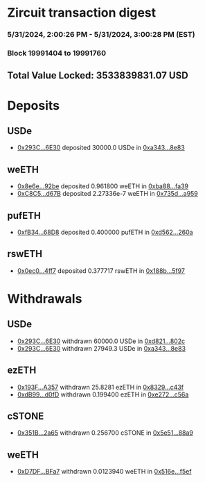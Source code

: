 # Zircuit transaction digest
### 5/31/2024, 2:00:26 PM - 5/31/2024, 3:00:28 PM (EST)
### Block 19991404 to 19991760

## Total Value Locked: 3533839831.07 USD

# Deposits
## USDe
- [0x293C...6E30](https://etherscan.io/address/0x293C6937D8D82e05B01335F7B33FBA0c8e256E30) deposited 30000.0 USDe in [0xa343...8e83](https://etherscan.io/tx/0x293C6937D8D82e05B01335F7B33FBA0c8e256E30)
## weETH
- [0x8e6e...92be](https://etherscan.io/address/0x8e6ee6565b658d53c0654c811eFEdcc85E0992be) deposited 0.961800 weETH in [0xba88...fa39](https://etherscan.io/tx/0x8e6ee6565b658d53c0654c811eFEdcc85E0992be)
- [0xC8C5...d67B](https://etherscan.io/address/0xC8C55115294F9C9c257d8B76Eae105D83872d67B) deposited 2.27336e-7 weETH in [0x735d...a959](https://etherscan.io/tx/0xC8C55115294F9C9c257d8B76Eae105D83872d67B)
## pufETH
- [0xfB34...68D8](https://etherscan.io/address/0xfB34992d7D8c0Cc2a8f761c5D0e73c4eff0068D8) deposited 0.400000 pufETH in [0xd562...260a](https://etherscan.io/tx/0xfB34992d7D8c0Cc2a8f761c5D0e73c4eff0068D8)
## rswETH
- [0x0ec0...4ff7](https://etherscan.io/address/0x0ec085BbcE59E6425d89F8577736011770064ff7) deposited 0.377717 rswETH in [0x188b...5f97](https://etherscan.io/tx/0x0ec085BbcE59E6425d89F8577736011770064ff7)
# Withdrawals
## USDe
- [0x293C...6E30](https://etherscan.io/address/0x293C6937D8D82e05B01335F7B33FBA0c8e256E30) withdrawn 60000.0 USDe in [0xd821...802c](https://etherscan.io/tx/0x293C6937D8D82e05B01335F7B33FBA0c8e256E30)
- [0x293C...6E30](https://etherscan.io/address/0x293C6937D8D82e05B01335F7B33FBA0c8e256E30) withdrawn 27949.3 USDe in [0xa343...8e83](https://etherscan.io/tx/0x293C6937D8D82e05B01335F7B33FBA0c8e256E30)
## ezETH
- [0x193F...A357](https://etherscan.io/address/0x193F0Ee42a199A0CECD479a9F09BA293eB1CA357) withdrawn 25.8281 ezETH in [0x8329...c43f](https://etherscan.io/tx/0x193F0Ee42a199A0CECD479a9F09BA293eB1CA357)
- [0xdB99...d0fD](https://etherscan.io/address/0xdB9978Ae426A11603C76D35Cf73BAcd40d0dd0fD) withdrawn 0.199400 ezETH in [0xe272...c56a](https://etherscan.io/tx/0xdB9978Ae426A11603C76D35Cf73BAcd40d0dd0fD)
## cSTONE
- [0x351B...2a65](https://etherscan.io/address/0x351Ba6a4534b252646Da50c516A48B18073F2a65) withdrawn 0.256700 cSTONE in [0x5e51...88a9](https://etherscan.io/tx/0x351Ba6a4534b252646Da50c516A48B18073F2a65)
## weETH
- [0xD7DF...BFa7](https://etherscan.io/address/0xD7DF7E085214743530afF339aFC420c7c720BFa7) withdrawn 0.0123940 weETH in [0x516e...f5ef](https://etherscan.io/tx/0xD7DF7E085214743530afF339aFC420c7c720BFa7)
